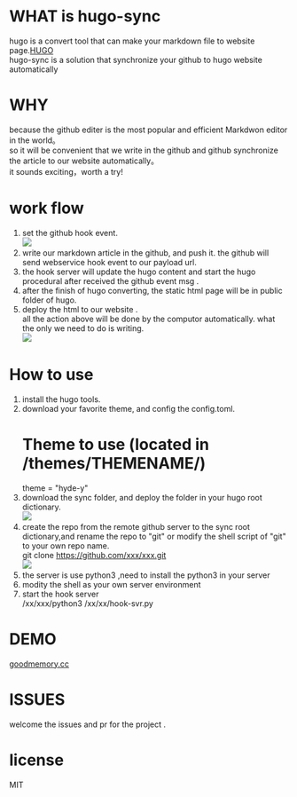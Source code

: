 # WHAT is hugo-sync
hugo is a convert tool that can make your markdown file to website page.[HUGO](https://gohugo.io)  
hugo-sync is a solution that synchronize your github to hugo website automatically

# WHY
because the github editer is the most popular and efficient Markdwon editor in the world。  
so it will be convenient that we write in the github and github synchronize the article to our website automatically。  
it sounds exciting，worth a try!

# work flow 

1. set the github hook event.  
![](https://hiproz.github.io/goodmemory.cc/blog/images/2015/12/git-hook-event.jpg)  
2. write our markdown article in the github, and push it. the github will send webservice hook event to our payload url.  
3. the hook server will update the hugo content and start the hugo procedural after received the github event msg .  
4. after the finish of hugo converting, the static html page will be in public folder of hugo.  
5. deploy the html to our website .  
all the action above will be done by the computor automatically.  what the only we need to do is writing.  
![](https://hiproz.github.io/goodmemory.cc/blog/images/2015/12/github-hugo-sync.jpg)  

# How to use

1. install the hugo tools.  
2. download your favorite theme, and config the config.toml.  
    # Theme to use (located in /themes/THEMENAME/)    
    theme = "hyde-y"  
3. download the sync folder, and deploy the folder in your hugo root dictionary.  
![](https://hiproz.github.io/goodmemory.cc/blog/images/2015/12/download-sync.jpg)  
4. create the repo from the remote github server to the sync root dictionary,and rename the repo to "git" or modify the shell script of "git" to your own repo name.  
    git clone https://github.com/xxx/xxx.git   
![](https://hiproz.github.io/goodmemory.cc/blog/images/2015/12/add-git.jpg)  
5. the server is use python3 ,need to install the python3 in your server  
6. modity the shell as your own server environment  
7. start the hook server   
    /xx/xxx/python3 /xx/xx/hook-svr.py  

# DEMO
[goodmemory.cc](http://goodmemory.cc)

# ISSUES
welcome the issues and pr for the project .

# license
MIT

